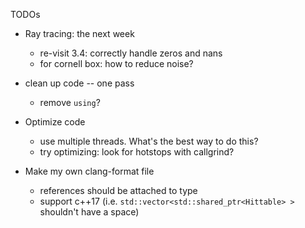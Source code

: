 TODOs

* Ray tracing: the next week
  * re-visit 3.4: correctly handle zeros and nans
  * for cornell box: how to reduce noise?

* clean up code -- one pass
  * remove `using`?

* Optimize code
  * use multiple threads. What's the best way to do this?
  * try optimizing: look for hotstops with callgrind?
* Make my own clang-format file
  * references should be attached to type
  * support c++17 (i.e. `std::vector<std::shared_ptr<Hittable> >` shouldn't have a space)